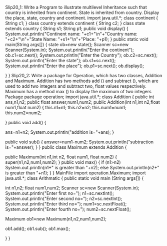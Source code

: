 Slip20_1: Write a Program to illustrate multilevel Inheritance such that country is 
inherited from continent. State is inherited from country. Display the place, state, 
country and continent.
import java.util.*; 
class continent 
{ 
 String c1; 
 } 
class country extends continent 
{ 
 String c2; 
} 
class state extends country 
{ 
 String s1; 
 String p1; 
 public void display() 
 { 
 System.out.println("Continent name: "+c1+"\n"+"Country name: 
"+c2+"\n"+"State Name: "+s1+"\n"+"Place: "+p1); 
 } 
public static void main(String args[]) 
 { 
 state ob=new state(); 
 Scanner sc=new Scanner(System.in); 
 System.out.println("Enter the continent"); 
 ob.c1=sc.next(); 
 System.out.println("Enter the Country"); 
 ob.c2=sc.next(); 
 System.out.println("Enter the state"); 
 ob.s1=sc.next(); 
 System.out.println("Enter the place"); 
 ob.p1=sc.next(); 
 ob.display(); 
 
 } 
} 
Slip20_2: Write a package for Operation, which has two classes, Addition and 
Maximum. Addition has two methods add () and subtract (), which are 
used to add two integers and subtract two, float values respectively. 
Maximum has a method max () to display the maximum of two integers
Package 
package operation; 
import java.util.*; 
 class Addition 
 { 
 public int ans,n1,n2; 
 public float answer,num1,num2; 
 public Addition(int n1,int n2,float num1,float num2) 
 { 
 this.n1=n1; 
 this.n2=n2; 
 this.num1=num1; 
 this.num2=num2; 
 
 } 
 public void add() 
 { 
 
 ans=n1+n2; 
 System.out.println("addition is="+ans); 
 } 
 
 public void sub() 
 { 
 answer=num1-num2; 
 System.out.println("subtraction is="+answer); 
 } 
 } 
 public class Maximum extends Addition 
 { 
 
 public Maximum(int n1,int n2, float num1, float num2) 
 { 
 super(n1,n2,num1,num2); 
 } 
 public void max() 
 { 
 if (n1>n2) 
 System.out.println(n1+" is greater than "+n2); 
 else 
 System.out.println(n2+" is greater than "+n1); 
 } 
 } 
MainFile 
import operation.Maximum; 
import java.util.*; 
class Arithmatic 
{ 
 public static void main (String args[]) 
 { 
 
 int n1,n2; 
 float num1,num2; 
 Scanner sc=new Scanner(System.in); 
 System.out.println("Enter first no="); 
 n1=sc.nextInt(); 
 System.out.println("Enter second no="); 
 n2=sc.nextInt(); 
 System.out.println("Enter third no="); 
 num1=sc.nextFloat(); 
 System.out.println("Enter fourth no="); 
 num2=sc.nextFloat(); 
 
 Maximum ob1=new Maximum(n1,n2,num1,num2); 
 
 ob1.add(); 
 ob1.sub(); 
 ob1.max(); 
 
 } 
} 
